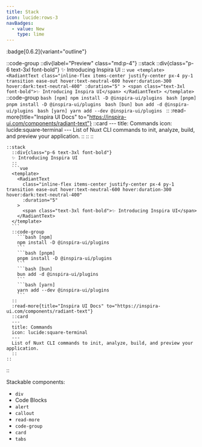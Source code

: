 ```yaml
---
title: Stack
icon: lucide:rows-3
navBadges:
  - value: New
    type: lime
---
```


:badge[0.6.2]{variant="outline"}

::code-group
  ::div{label="Preview" class="md:p-4"}
    ::stack
      ::div{class="p-6 text-3xl font-bold"}
      ✨ Introducing Inspira UI
      ::
      ```vue
      <template>
        <RadiantText
          class="inline-flex items-center justify-center px-4 py-1 transition ease-out hover:text-neutral-600 hover:duration-300 hover:dark:text-neutral-400"
          :duration="5"
        >
          <span class="text-3xl font-bold">✨ Introducing Inspira UI</span>
        </RadiantText>
      </template>
      ```
      ::code-group
        ```bash [npm]
        npm install -D @inspira-ui/plugins
        ```
        ```bash [pnpm]
        pnpm install -D @inspira-ui/plugins
        ```
        ```bash [bun]
        bun add -d @inspira-ui/plugins
        ```
        ```bash [yarn]
        yarn add --dev @inspira-ui/plugins
        ```
      ::
      :read-more{title="Inspira UI Docs" to="https://inspira-ui.com/components/radiant-text"}
      ::card
      ---
      title: Commands
      icon: lucide:square-terminal
      ---
      List of Nuxt CLI commands to init, analyze, build, and preview your application.
      ::
    ::
  ::
  ```mdc [Code]
  ::stack
    ::div{class="p-6 text-3xl font-bold"}
    ✨ Introducing Inspira UI
    ::
    ```vue
    <template>
      <RadiantText
        class="inline-flex items-center justify-center px-4 py-1 transition ease-out hover:text-neutral-600 hover:duration-300 hover:dark:text-neutral-400"
        :duration="5"
      >
        <span class="text-3xl font-bold">✨ Introducing Inspira UI</span>
      </RadiantText>
    </template>
    ```
    ::code-group
      ```bash [npm]
      npm install -D @inspira-ui/plugins
      ```
      ```bash [pnpm]
      pnpm install -D @inspira-ui/plugins
      ```
      ```bash [bun]
      bun add -d @inspira-ui/plugins
      ```
      ```bash [yarn]
      yarn add --dev @inspira-ui/plugins
      ```
    ::
    :read-more{title="Inspira UI Docs" to="https://inspira-ui.com/components/radiant-text"}
    ::card
    ---
    title: Commands
    icon: lucide:square-terminal
    ---
    List of Nuxt CLI commands to init, analyze, build, and preview your application.
    ::
  ::
  ```
::

Stackable components:

- `div`
- Code Blocks
- `alert`
- `callout`
- `read-more`
- `code-group`
- `card`
- `tabs`
